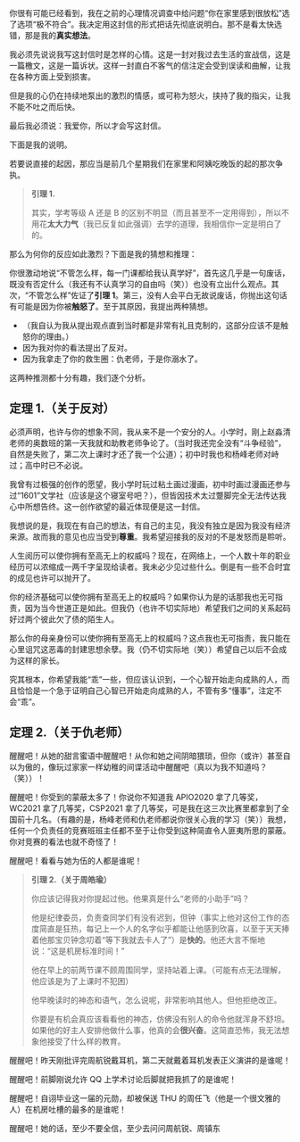 你很有可能已经看到，我在之前的心理情况调查中给问题“你在家里感到很放松”选了选项“极不符合”。我决定用这封信的形式把话先彻底说明白。那不是看太快选错，那是我的**真实想法**。

我必须先说说我写这封信时是怎样的心情。这是一封对我过去生活的宣战信，这是一篇檄文，这是一篇诉状。这样一封直白不客气的信注定会受到误读和曲解，让我在各种方面上受到损害。

但是我的心仍在持续地泵出的激烈的情感，或可称为怒火，挟持了我的指尖，让我不能不吐之而后快。

最后我必须说：我爱你，所以才会写这封信。

下面是我的说明。

若要说直接的起因，那应当是前几个星期我们在家里和阿姨吃晚饭的起的那次争执。

> **引理 1.**
>
> 其实，学考等级 A 还是 B 的区别不明显（而且甚至不一定用得到），所以不用花**太大力气**（我已反复如此强调）去学的道理，我相信你一定是明白了的。

那么为何你的反应如此激烈？下面是我的猜想和推理：

你很激动地说“不管怎么样，每一门课都给我认真学好”，首先这几乎是一句废话，既没有否定什么（我还有不认真学习的自由吗（笑））也没有立出什么观点。其次，“不管怎么样”佐证了**引理 1**。第三，没有人会平白无故说废话，你抛出这句话有可能是因为你被**触怒了**。至于其原因，我提出两种猜想。

- （我自认为我从提出观点直到当时都是非常有礼且克制的，这部分应该不是触怒你的理由。）
- 因为我对你的看法提出了反对。
- 因为我拿走了你的救生圈：仇老师，于是你溺水了。

这两种推测都十分有趣，我们逐个分析。

## 定理 1.（关于反对）

必须声明，也许与你的想象不同，我从来不是一个安分的人。小学时，刚上赵淼清老师的奥数班的第一天我就和助教老师争论了。（当时我还完全没有“斗争经验”，自然是失败了，第二次上课时才还了我一个公道）；初中时我也和杨峰老师对峙过；高中时已不必说。

我曾有过极强的创作的愿望，我小学时玩过粘土画过漫画，初中时画过漫画还参与过“1601”文学社（应该是这个寝室号吧？），但皆因技术太过蹩脚完全无法传达我心中所想告终。这一创作欲望的最近体现便是这一封信。

我想说的是，我现在有自己的想法，有自己的主见，我没有独立是因为我没有经济来源。故而我的意见也应当受到**尊重**。我希望迎接我的反对的不是发怒而是聆听。

人生阅历可以使你拥有至高无上的权威吗？现在，在网络上，一个人数十年的职业经历可以浓缩成一两千字呈现给读者。我未必少见过些什么。倒是有一些不合时宜的成见也许可以抛开了。

你的经济基础可以使你拥有至高无上的权威吗？如果你认为是的话那我也无可指责，因为当今世道正是如此。但我仍（也许不切实际地）希望我们之间的关系起码好过两个彼此欠了债的陌生人。

那么你的母亲身份可以使你拥有至高无上的权威吗？这点我也无可指责，我只能在心里诅咒这恶毒的封建思想余孽。我（仍不切实际地（笑））希望自己以后不会成为这样的家长。

究其根本，你希望我能“乖”一些，但应该认识到，一个心智开始走向成熟的人，而且恰恰是一个急于证明自己心智已开始走向成熟的人，不管有多“懂事”，注定不会“乖”。















## 定理 2.（关于仇老师）

醒醒吧！从她的甜言蜜语中醒醒吧！从你和她之间阴暗猥琐，但你（或许）甚至自以为傲的，像玩过家家一样幼稚的间谍活动中醒醒吧（真以为我不知道吗？（笑））！

醒醒吧！你受到的蒙蔽太多了！你说你不知道我 APIO2020 拿了几等奖，WC2021 拿了几等奖，CSP2021 拿了几等奖，可是我在这三次比赛里都拿到了全国前十几名。（有趣的是，杨峰老师和仇老师都说你很关心我的学习（笑））我想，任何一个负责任的竞赛班班主任都不至于让你受到这种简直令人匪夷所思的蒙蔽。你对竞赛的看法也就不奇怪了！

醒醒吧！看看与她为伍的人都是谁呢！

> **引理 2.（关于周皓瑜）**
>
> 你应该记得我对你提起过他。他果真是什么“老师的小助手”吗？
>
> 他是纪律委员，负责查同学们有没有迟到，但钟（事实上他对这份工作的态度简直是狂热，每记上一个人的名字似乎都能让他感到欣喜，以至于天天捧着他那宝贝钟念叨着“等下我就去卡人了”）是**快的**。他还大言不惭地说：“这是机房标准时间！”
>
> 他在早上的前两节课不顾周围同学，坚持站着上课。（可能有点无法理解，他应该是为了上课时不犯困）
>
> 他早晚读时的神态和语气，怎么说呢，非常影响其他人。但他拒绝改正。
>
> 你要是有机会真应该看看他的神态，仿佛没有别人的命令他就浑身不舒坦。如果他的好主人安排他做什么事，他真的会**很兴奋**。这简直恐怖，我无法想象他接受了什么样的教育。

醒醒吧！昨天刚批评完周航锐戴耳机，第二天就戴着耳机发表正义演讲的是谁呢！

醒醒吧！前脚刚说允许 QQ 上学术讨论后脚就把我抓了的是谁呢！

醒醒吧！自诩毕业这一届的元勋，却被保送 THU 的周任飞（他是一个很文雅的人）在机房吐槽的最多的是谁呢！

醒醒吧！她的话，至少不要全信，至少去问问周航锐、周镇东




